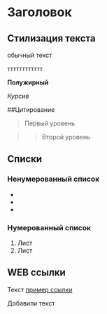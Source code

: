 # Заголовок

## Стилизация текста

обычный текст

тттттттттттт

**Полужирный**

*Курсив*

##Цитирование

> Первый уровень

>> Второй уровень

## Списки
### Ненумерованный список
*
*
*

### Нумерованный список
1. Лист
2. Лист

## WEB ссылки
Текст [пример ссылки](http.exaple.com "Встплывающая подсказка") 

  Добавили текст